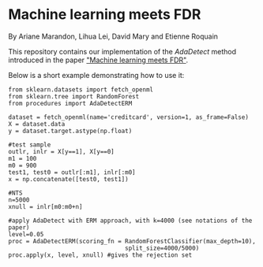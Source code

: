 # Machine learning meets FDR
By Ariane Marandon, Lihua Lei, David Mary and Etienne Roquain

This repository contains our implementation of the *AdaDetect* method introduced in the paper ["Machine learning meets FDR"](https://arxiv.org/abs/2208.06685). 

Below is a short example demonstrating how to use it: 

```
from sklearn.datasets import fetch_openml 
from sklearn.tree import RandomForest
from procedures import AdaDetectERM 

dataset = fetch_openml(name='creditcard', version=1, as_frame=False)
X = dataset.data
y = dataset.target.astype(np.float)

#test sample 
outlr, inlr = X[y==1], X[y==0]
m1 = 100
m0 = 900 
test1, test0 = outlr[:m1], inlr[:m0]
x = np.concatenate([test0, test1]) 

#NTS
n=5000
xnull = inlr[m0:m0+n]

#apply AdaDetect with ERM approach, with k=4000 (see notations of the paper)
level=0.05
proc = AdaDetectERM(scoring_fn = RandomForestClassifier(max_depth=10),
                                 split_size=4000/5000) 
proc.apply(x, level, xnull) #gives the rejection set 
```
